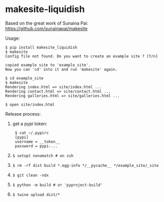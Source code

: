 # makesite-liquidish

Based on the great work of Sunaina Pai: https://github.com/sunainapai/makesite

Usage:

    $ pip install makesite_liquidish
    $ makesite                                                                               
    Config file not found. Do you want to create an example site ? [Y/n]
    
    copied example site to 'example_site'.
    Now you can 'cd' into it and run 'makesite' again.
    
    $ cd example_site
    $ makesite
    Rendering index.html => site/index.html ...
    Rendering contact.html => site/contact.html ...
    Rendering galleries.html => site/galleries.html ...

    $ open site/index.html 

Release process:

1. get a pypi token:

        $ cat ~/.pypirc
        [pypi]
        username = __token__
        password = pypi-...

2. `$ setopt nonomatch # on zsh`
2. `$ rm -rf dist build *.egg-info */__pycache__ */example_site/_site`
3. `$ git clean -ndx`
4. `$ python -m build # or 'pyproject-build'`
5. `$ twine upload dist/*`
